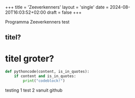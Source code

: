 +++
title = 'Zeeverkenners'
layout = 'single'
date = 2024-08-20T16:03:52+02:00
draft = false
+++

Programma Zeeverkenners test

## titel?

# titel groter?

```python
def pythoncode(content, is_in_quotes):
    if content and is_in_quotes:
        print("codeblock!")
```

testing 1
test 2 vanuit github
